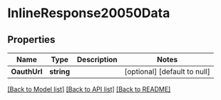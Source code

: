 # InlineResponse20050Data

## Properties
Name | Type | Description | Notes
------------ | ------------- | ------------- | -------------
**OauthUrl** | **string** |  | [optional] [default to null]

[[Back to Model list]](../README.md#documentation-for-models) [[Back to API list]](../README.md#documentation-for-api-endpoints) [[Back to README]](../README.md)

